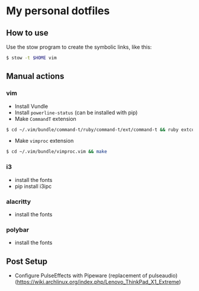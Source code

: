 # My personal dotfiles

## How to use
Use the stow program to create the symbolic links, like this:

```bash
$ stow -t $HOME vim
```

## Manual actions

### vim

- Install Vundle
- Install ``powerline-status`` (can be installed with pip)
- Make ``CommandT`` extension
```bash
$ cd ~/.vim/bundle/command-t/ruby/command-t/ext/command-t && ruby extconf.rb && make
```
- Make ``vimproc`` extension
```bash
$ cd ~/.vim/bundle/vimproc.vim && make
```

### i3

- install the fonts
- pip install i3ipc

### alacritty

- install the fonts

### polybar

- install the fonts


## Post Setup
- Configure PulseEffects with Pipeware (replacement of pulseaudio) (https://wiki.archlinux.org/index.php/Lenovo_ThinkPad_X1_Extreme)

